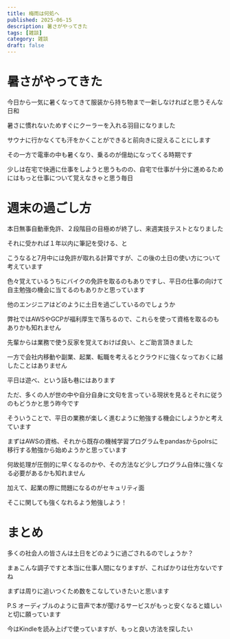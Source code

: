 ```yaml
---
title: 梅雨は何処へ
published: 2025-06-15
description: 暑さがやってきた
tags: [雑談]
category: 雑談
draft: false
---
```


# 暑さがやってきた

今日から一気に暑くなってきて服装から持ち物まで一新しなければと思うそんな日和

暑さに慣れないためすぐにクーラーを入れる羽目になりました

サウナに行かなくても汗をかくことができると前向きに捉えることにします

その一方で電車の中も暑くなり、乗るのが億劫になってくる時期です

少しは在宅で快適に仕事をしようと思うものの、自宅で仕事が十分に進めるためにはもっと仕事について覚えなきゃと思う毎日

# 週末の過ごし方

本日無事自動車免許、２段階目の目極めが終了し、来週実技テストとなりました

それに受かれば１年以内に筆記を受ける、と

こうなると7月中には免許が取れる計算ですが、この後の土日の使い方について考えています

色々覚えているうちにバイクの免許を取るのもありですし、平日の仕事の向けて自主勉強の機会に当てるのもありかと思っています

他のエンジニアはどのように土日を過ごしているのでしょうか

弊社ではAWSやGCPが福利厚生で落ちるので、これらを使って資格を取るのもありかも知れません

先輩からは業務で使う反家を覚えておけば良い、とご助言頂きました

一方で会社内移動や副業、起業、転職を考えるとクラウドに強くなっておくに越したことはありません

平日は遊べ、という話も巷にはあります

ただ、多くの人が世の中や自分自身に文句を言っている現状を見るとそれに従うのもどうかと思う昨今です

そういうことで、平日の業務が楽しく進むように勉強する機会にしようかと考えています

まずはAWSの資格、それから既存の機械学習プログラムをpandasからpolrsに移行する勉強から始めようかと思っています

何故処理が圧倒的に早くなるのかや、その方法など少しプログラム自体に強くなる必要があるかも知れません

加えて、起業の際に問題になるのがセキュリティ面

そこに関しても強くなれるよう勉強しよう！

# まとめ

多くの社会人の皆さんは土日をどのように過ごされるのでしょうか？

まぁこんな調子ですと本当に仕事人間になりますが、こればかりは仕方ないですね

まずは周りに追いつくため数をこなしていきたいと思います

P.S オーディブルのように音声で本が聞けるサービスがもっと安くなると嬉しいと切に願っています

今はKindleを読み上げで使っていますが、もっと良い方法を探したい

